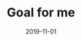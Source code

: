 --- 
layout: layouts/goals.njk 
title: Goal for me
patient: John Smith
date: 2019-11-01
excerpt: A meeting is a gathering of two or more people that has been convened for the purpose of achieving a common goal through verbal interaction.
tags:
    - objects
---